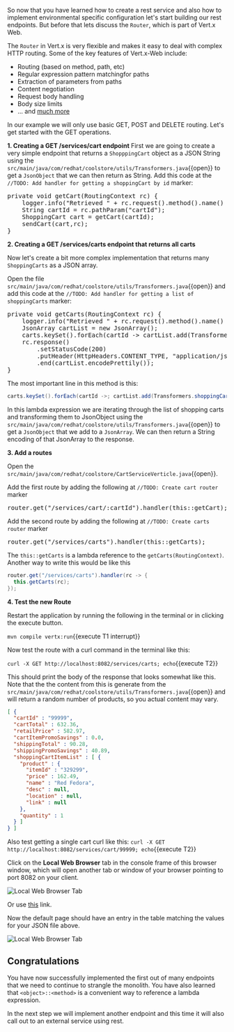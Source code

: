So now that you have learned how to create a rest service and also how to implement environmental specific configuration let's start building our rest endpoints. But before that lets discuss the `Router`, which is part of Vert.x Web.

The `Router` in Vert.x is very flexible and makes it easy to deal with complex HTTP routing. Some of the key features of Vert.x-Web include:
* Routing (based on method, path, etc)
* Regular expression pattern matchingfor paths
* Extraction of parameters from paths
* Content negotiation
* Request body handling
* Body size limits
* ... and [much more](http://vertx.io/docs/vertx-web/js/)

In our example we will only use basic GET, POST and DELETE routing. Let's get started with the GET operations.

**1. Creating a GET /services/cart endpoint**
First we are going to create a very simple endpoint that returns a `ShopppingCart` object as a JSON String using the `src/main/java/com/redhat/coolstore/utils/Transformers.java`{{open}} to get a `JsonObject` that we can then return as String.
Add this code at the `//TODO: Add handler for getting a shoppingCart by id` marker:

<pre class="file" data-filename="./src/main/java/com/redhat/coolstore/CartServiceVerticle.java" data-target="insert" data-marker="//TODO: Add handler for getting a shoppingCart by id">
private void getCart(RoutingContext rc) {
    logger.info("Retrieved " + rc.request().method().name() + " request to " + rc.request().absoluteURI());
    String cartId = rc.pathParam("cartId");
    ShoppingCart cart = getCart(cartId);
    sendCart(cart,rc);
}
</pre>


**2. Creating a GET /services/carts endpoint that returns all carts**

Now let's create a bit more complex implementation that returns many `ShoppingCarts` as a JSON array.

Open the file `src/main/java/com/redhat/coolstore/utils/Transformers.java`{{open}} and
add this code at the `//TODO: Add handler for getting a list of shoppingCarts` marker:

<pre class="file" data-filename="./src/main/java/com/redhat/coolstore/CartServiceVerticle.java" data-target="insert" data-marker="//TODO: Add handler for getting a list of shoppingCarts">
private void getCarts(RoutingContext rc) {
    logger.info("Retrieved " + rc.request().method().name() + " request to " + rc.request().absoluteURI());
    JsonArray cartList = new JsonArray();
    carts.keySet().forEach(cartId -&gt; cartList.add(Transformers.shoppingCartToJson(carts.get(cartId))));
    rc.response()
        .setStatusCode(200)
        .putHeader(HttpHeaders.CONTENT_TYPE, "application/json")
        .end(cartList.encodePrettily());
}
</pre>

The most important line in this method is this:
```java
carts.keySet().forEach(cartId ->; cartList.add(Transformers.shoppingCartToJson(carts.get(cartId))));
``` 

In this lambda expression we are iterating through the list of shopping carts and transforming them to JsonObject using the ```src/main/java/com/redhat/coolstore/utils/Transformers.java```{{open}} to get a `JsonObject` that we add to a `JsonArray`. We can then return a String encoding of that JsonArray to the response.

**3. Add a routes**

Open the `src/main/java/com/redhat/coolstore/CartServiceVerticle.java`{{open}}.

Add the first route by adding the following at `//TODO: Create cart router` marker
<pre class="file" data-filename="./src/main/java/com/redhat/coolstore/CartServiceVerticle.java" data-target="insert" data-marker="//TODO: Create cart router">
router.get("/services/cart/:cartId").handler(this::getCart);
</pre>

Add the second route by adding the following at `//TODO: Create carts router` marker
<pre class="file" data-filename="./src/main/java/com/redhat/coolstore/CartServiceVerticle.java" data-target="insert" data-marker="//TODO: Create carts router">
router.get("/services/carts").handler(this::getCarts);
</pre>

The `this::getCarts` is a lambda reference to the `getCarts(RoutingContext)`. Another way to write this would be like this

```java
router.get("/services/carts").handler(rc -> {
  this.getCarts(rc);
});
```

**4. Test the new Route**

Restart the application by running the following in the terminal or in clicking the execute button.

``mvn compile vertx:run``{{execute T1 interrupt}}

Now test the route with a curl command in the terminal like this:

`curl -X GET http://localhost:8082/services/carts; echo`{{execute T2}}

This should print the body of the response  that looks somewhat like this. Note that the the content from this is generate from the ```src/main/java/com/redhat/coolstore/utils/Transformers.java```{{open}} and will return a random number of products, so you actual content may vary.


```json
[ {
  "cartId" : "99999",
  "cartTotal" : 632.36,
  "retailPrice" : 582.97,
  "cartItemPromoSavings" : 0.0,
  "shippingTotal" : 90.28,
  "shippingPromoSavings" : 40.89,
  "shoppingCartItemList" : [ {
    "product" : {
      "itemId" : "329299",
      "price" : 162.49,
      "name" : "Red Fedora",
      "desc" : null,
      "location" : null,
      "link" : null
    },
    "quantity" : 1
  } ]
} ]
```

Also test getting a single cart curl like this:
```curl -X GET http://localhost:8082/services/cart/99999; echo```{{execute T2}}

Click on the **Local Web Browser** tab in the console frame of this browser window, which will open another tab or window of your browser pointing to port 8082 on your client. 

![Local Web Browser Tab](/redhat-middleware-workshops/assets/reactive-microservices/web-browser-tab.png)

Or use [this](https://[[HOST_SUBDOMAIN]]-8082-[[KATACODA_HOST]].environments.katacoda.com/) link.

Now the default page should have an entry in the table matching the values for your JSON file above.

![Local Web Browser Tab](/redhat-middleware-workshops/assets/reactive-microservices/web-page-content.png)

## Congratulations

You have now successfully implemented the first out of many endpoints that we need to continue to strangle the monolith. You have also learned that `<object>::<method>` is a convenient way to reference a lambda expression.

In the next step we will implement another endpoint and this time it will also call out to an external service using rest.